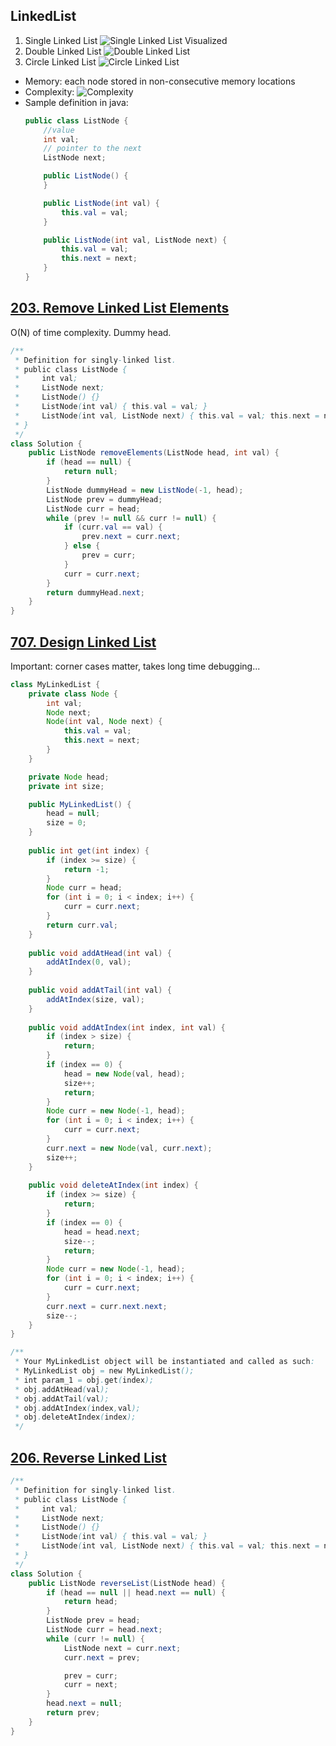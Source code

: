 ## LinkedList
1. Single Linked List
![Single Linked List Visualized](image.png)
2. Double Linked List
![Double Linked List](image-1.png)
3. Circle Linked List
![Circle Linked List](image-2.png)

* Memory: each node stored in non-consecutive memory locations   
* Complexity: 
![Complexity](image-3.png)
* Sample definition in java:
    ```java
    public class ListNode {
        //value
        int val;
        // pointer to the next
        ListNode next;

        public ListNode() {
        }

        public ListNode(int val) {
            this.val = val;
        }

        public ListNode(int val, ListNode next) {
            this.val = val;
            this.next = next;
        }
    }
    ```

## [203. Remove Linked List Elements](https://leetcode.com/problems/remove-linked-list-elements/description/)
O(N) of time complexity. Dummy head.
```java
/**
 * Definition for singly-linked list.
 * public class ListNode {
 *     int val;
 *     ListNode next;
 *     ListNode() {}
 *     ListNode(int val) { this.val = val; }
 *     ListNode(int val, ListNode next) { this.val = val; this.next = next; }
 * }
 */
class Solution {
    public ListNode removeElements(ListNode head, int val) {
        if (head == null) {
            return null;
        }
        ListNode dummyHead = new ListNode(-1, head);
        ListNode prev = dummyHead;
        ListNode curr = head;
        while (prev != null && curr != null) {
            if (curr.val == val) {
                prev.next = curr.next;
            } else {
                prev = curr;
            }
            curr = curr.next;
        }
        return dummyHead.next;
    }
}
```

## [707. Design Linked List](https://leetcode.com/problems/design-linked-list/description/)
Important: corner cases matter, takes long time debugging...
```java
class MyLinkedList {
    private class Node {
        int val;
        Node next;
        Node(int val, Node next) {
            this.val = val;
            this.next = next;
        }
    }

    private Node head;
    private int size;

    public MyLinkedList() {
        head = null;
        size = 0;
    }
    
    public int get(int index) {
        if (index >= size) {
            return -1;
        }
        Node curr = head;
        for (int i = 0; i < index; i++) {
            curr = curr.next;
        }
        return curr.val;
    }
    
    public void addAtHead(int val) {
        addAtIndex(0, val);
    }
    
    public void addAtTail(int val) {
        addAtIndex(size, val);
    }
    
    public void addAtIndex(int index, int val) {
        if (index > size) {
            return;
        }
        if (index == 0) {
            head = new Node(val, head);
            size++;
            return;
        }
        Node curr = new Node(-1, head);
        for (int i = 0; i < index; i++) {
            curr = curr.next;
        }
        curr.next = new Node(val, curr.next);
        size++;
    }
    
    public void deleteAtIndex(int index) {
        if (index >= size) {
            return;
        }
        if (index == 0) {
            head = head.next;
            size--;
            return;
        }
        Node curr = new Node(-1, head);
        for (int i = 0; i < index; i++) {
            curr = curr.next;
        }
        curr.next = curr.next.next;
        size--;
    }
}

/**
 * Your MyLinkedList object will be instantiated and called as such:
 * MyLinkedList obj = new MyLinkedList();
 * int param_1 = obj.get(index);
 * obj.addAtHead(val);
 * obj.addAtTail(val);
 * obj.addAtIndex(index,val);
 * obj.deleteAtIndex(index);
 */
```

## [206. Reverse Linked List](https://leetcode.com/problems/reverse-linked-list/description/)
```java
/**
 * Definition for singly-linked list.
 * public class ListNode {
 *     int val;
 *     ListNode next;
 *     ListNode() {}
 *     ListNode(int val) { this.val = val; }
 *     ListNode(int val, ListNode next) { this.val = val; this.next = next; }
 * }
 */
class Solution {
    public ListNode reverseList(ListNode head) {
        if (head == null || head.next == null) {
            return head;
        }
        ListNode prev = head;
        ListNode curr = head.next;
        while (curr != null) {
            ListNode next = curr.next;
            curr.next = prev;

            prev = curr; 
            curr = next;
        }
        head.next = null;
        return prev;
    }
}
```
